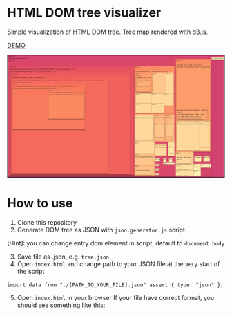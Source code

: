 # HTML DOM tree visualizer
Simple visualization of HTML DOM tree. Tree map rendered with [d3.js](https://d3js.org/).

[DEMO](https://shivero.github.io/html-dom-tree-visualizer/)

![ALT TEXT](tree-map-screenshot.png)

# How to use
1. Clone this repository
2. Generate DOM tree as JSON with `json.generator.js` script.

[Hint]: you can change entry dom element in script, default to `document.body`

3. Save file as .json, e.g. `tree.json`
4. Open `index.html` and change path to your JSON file at the very start of the script
```
import data from "./[PATH_TO_YOUR_FILE].json" assert { type: "json" };
```
5. Open `index.html` in your browser
If your file have correct format, you should see something like this:
